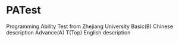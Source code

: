 # PATest

Programming Ability Test from Zhejiang University
Basic(B) Chinese description
Advance(A) T(Top)  English description
